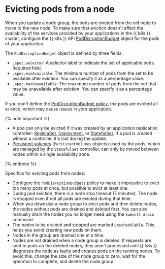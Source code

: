 # Evicting pods from a node

When you update a node group, the pods are evicted from the old node to move to the new node. To make sure that eviction doesn't affect the availability of the services provided by your applications in the {{ k8s }} cluster, configure the {{ k8s }} API [PodDisruptionBudget](https://kubernetes.io/docs/reference/generated/kubernetes-api/v1.17/#poddisruptionbudget-v1beta1-policy) object for the pods of your application.

The `PodDisruptionBudget` object is defined by three fields:

* `.spec.selector`: A selector label to indicate the set of applicable pods. Required field.
* `.spec.minAvailable`: The minimum number of pods from the set to be available after eviction. You can specify it as a percentage value.
* `.spec.maxUnavailable`: The maximum number of pods from the set that may be unavailable after eviction. You can specify it as a percentage value.

If you don't define the [PodDisruptionBudget policy](https://kubernetes.io/docs/tasks/administer-cluster/safely-drain-node/), the pods are evicted all at once, which may cause issues in your application.

{% note important %}

* A pod can only be evicted if it was created by an application replication controller: [ReplicaSet](https://kubernetes.io/docs/concepts/workloads/controllers/replicaset/), [Deployment](https://kubernetes.io/docs/concepts/workloads/controllers/deployment/), or [StatefulSet](https://kubernetes.io/docs/concepts/workloads/controllers/statefulset/). If a pod is created without a controller, it's lost during the update.
* [Persistent volumes](../volume.md) (`PersistentVolumes` objects) used by the pods, which are managed by the `StatefulSet` controller, can only be moved between nodes within a single availability zone.

{% endnote %}

Specifics for evicting pods from nodes:

* Configure the `PodDisruptionBudgets` policy to make it impossible to evict too many pods at once, but possible to evict at least one.
* During pod eviction, there is a node stop timeout (7 minutes). The node is stopped even if not all pods are evicted during that time.
* When you downsize a node group to evict pods and then delete nodes, the nodes without pods are drained and deleted first. You can also manually drain the nodes you no longer need using the `kubectl drain` command.
* The nodes to be drained and stopped are marked `Unschedulable`. This helps you avoid creating new pods on them.
* Nodes in the group are drained one at a time.
* Nodes are not drained when a node group is deleted. If requests are sent to pods on the deleted nodes, they aren't processed until {{ k8s }} diagnoses the node as faulty and creates pods on the running nodes. To avoid this, change the size of the node group to zero, wait for the operation to complete, and delete the node group.

